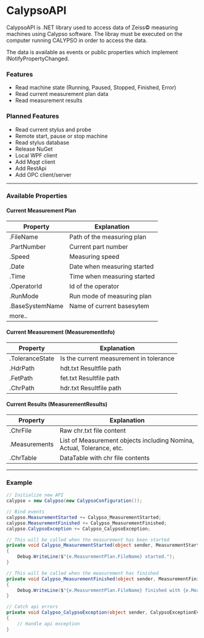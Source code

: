 # CalypsoAPI

CalypsoAPI is .NET library used to access data of Zeiss&copy; measuring machines using Calypso software.  The libray must be executed on the computer running CALYPSO in order to access the data.

The data is available as events or public properties which implement INotifyPropertyChanged.

### Features
- Read machine state (Running, Paused, Stopped, Finished, Error)
- Read current measurement plan data
- Read measurement results

### Planned Features
- Read current stylus and probe
- Remote start, pause or stop machine
- Read stylus database
- Release NuGet
- Local WPF client
- Add Mqqt client
- Add RestApi
- Add OPC client/server

------------


### Available Properties
#### Current Measurement Plan 
|  Property | Explanation  |
| ------------ | ------------ |
| .FileName  | Path of the measuring plan  |
| .PartNumber  | Current part number  |
|  .Speed | Measuring speed  |
| .Date  | Date when measuring started  |
| .Time  | Time when measuring started  |
|  .OperatorId | Id of the operator  |
| .RunMode  | Run mode of measuring plan  |
| .BaseSystemName  |  Name of current basesytem |
|  more.. |   |

#### Current Measurement (MeasurementInfo)
|  Property | Explanation  |
| ------------ | ------------ |
| .ToleranceState  | Is the current measurement in tolerance  |
| .HdrPath  | hdt.txt Resultfile path |
|  .FetPath | fet.txt  Resultfile path |
| .ChrPath  | hdr.txt Resultfile path  |

#### Current Results (MeasurementResults)
|  Property | Explanation  |
| ------------ | ------------ |
| .ChrFile  | Raw chr.txt file content  |
| .Measurements  | List of Measurement objects including Nomina, Actual, Tolerance, etc.|
|  .ChrTable | DataTable with chr file contents |

------------


### Example

```csharp
// Initialize new API
calypso = new Calypso(new CalypsoConfiguration());

// Bind events
calypso.MeasurementStarted += Calypso_MeasurementStarted;
calypso.MeasurementFinished += Calypso_MeasurementFinished;
calypso.CalypsoException += Calypso_CalypsoException;

// This will be called when the measurement has been started
private void Calypso_MeasurementStarted(object sender, MeasurementStartEventArgs e)
{
    Debug.WriteLine($"{e.MeasurementPlan.FileName} started.");
}

// This will be called when the measurement has finished
private void Calypso_MeasurementFinished(object sender, MeasurementFinishEventArgs e)
{
    Debug.WriteLine($"{e.MeasurementPlan.FileName} finished with {e.MeasurementResult.Measurements.Count} measurement(s).");
}

// Catch api errors
private void Calypso_CalypsoException(object sender, CalypsoExceptionEventArgs e)
{
    // Handle api exception
}
```
